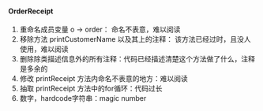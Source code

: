 #### OrderReceipt 
1. 重命名成员变量 o -> order： 命名不表意，难以阅读
2. 移除方法 printCustomerName 以及其上的注释： 该方法已经过时，且没人使用，难以阅读
3. 删除除类描述信息外的所有注释：代码已经描述清楚这个方法做了什么，注释是多余的
4. 修改 printReceipt 方法内命名不表意的地方：难以阅读
5. 抽取 printReceipt 方法中的for循环：代码过长
6. 数字，hardcode字符串：magic number